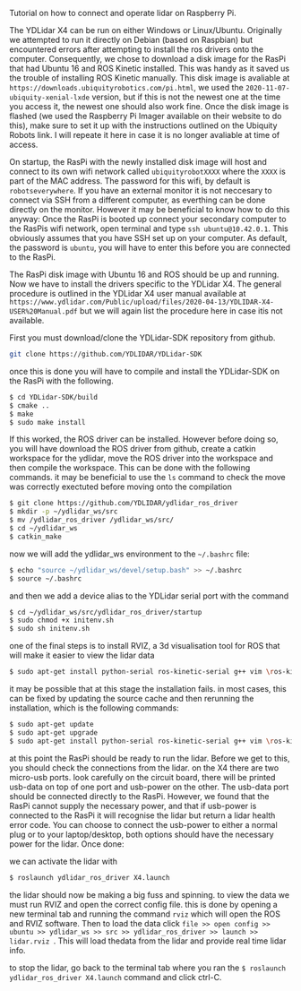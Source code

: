 Tutorial on how to connect and operate lidar on Raspberry Pi.

The YDLidar X4 can be run on either Windows or Linux/Ubuntu. Originally we attempted to run it directly on Debian (based on Raspbian) but encountered errors after attempting to install the ros drivers onto the computer. Consequently, we chose to download a disk image for the RasPi that had Ubuntu 16 and ROS Kinetic installed. This was handy as it saved us the trouble of installing ROS Kinetic manually. This disk image is avaliable at `https://downloads.ubiquityrobotics.com/pi.html`, we used the `2020-11-07-ubiquity-xenial-lxde` version, but if this is not the newest one at the time you access it, the newest one should also work fine. Once the disk image is flashed (we used the Raspberry Pi Imager available on their website to do this), make sure to set it up with the instructions outlined on the Ubiquity Robots link. I will repeate it here in case it is no longer avaliable at time of access.

On startup, the RasPi with the newly installed disk image will host and connect to its own wifi network called `ubiquityrobotXXXX` where the `XXXX` is part of the MAC address. The password for this wifi, by default is `robotseverywhere`. If you have an external monitor it is not neccesary to connect via SSH from a different computer, as everthing can be done directly on the monitor. However it may be beneficial to know how to do this anyway: Once the RasPi is booted up connect your secondary computer to the RasPis wifi network, open terminal and type `ssh ubuntu@10.42.0.1`. This obviously assumes that you have SSH set up on your computer. As default, the password is `ubuntu`, you will have to enter this before you are connected to the RasPi.

The RasPi disk image with Ubuntu 16 and ROS should be up and running. Now we have to install the drivers specific to the YDLidar X4. The general procedure is outlined in the YDLidar X4 user manual available at `https://www.ydlidar.com/Public/upload/files/2020-04-13/YDLIDAR-X4-USER%20Manual.pdf` but we will again list the procedure here in case itis not available. 

First you must download/clone the YDLidar-SDK repository from github. 
```bash
git clone https://github.com/YDLIDAR/YDLidar-SDK
```

once this is done you will have to compile and install the YDLidar-SDK on the RasPi with the following.
```bash
$ cd YDLidar-SDK/build
$ cmake ..
$ make
$ sudo make install
```
If this worked, the ROS driver can be installed. However before doing so, you will have download the ROS driver from github, create a catkin workspace for the ydlidar, move the ROS driver into the workspace and then compile the workspace. This can be done with the following commands. it may be beneficial to use the `ls` command to check the move was correctly exectuted before moving onto the compilation
```bash
$ git clone https://github.com/YDLIDAR/ydlidar_ros_driver
$ mkdir -p ~/ydlidar_ws/src
$ mv /ydlidar_ros_driver /ydlidar_ws/src/
$ cd ~/ydlidar_ws
$ catkin_make
```
now we will add the ydlidar_ws environment to the `~/.bashrc` file:
```bash
$ echo "source ~/ydlidar_ws/devel/setup.bash" >> ~/.bashrc
$ source ~/.bashrc
```
and then we add a device alias to the YDLidar serial port with the command
```bash
$ cd ~/ydlidar_ws/src/ydlidar_ros_driver/startup
$ sudo chmod +x initenv.sh
$ sudo sh initenv.sh
```
one of the final steps is to install RVIZ, a 3d visualisation tool for ROS that will make it easier to view the lidar data
```bash
$ sudo apt-get install python-serial ros-kinetic-serial g++ vim \ros-kinetic-turtlebot-rviz-launchers
```
it may be possible that at this stage the installation fails. in most cases, this can be fixed by updating the source cache and then rerunning the installation, which is the following commands:
```bash
$ sudo apt-get update
$ sudo apt-get upgrade
$ sudo apt-get install python-serial ros-kinetic-serial g++ vim \ros-kinetic-turtlebot-rviz-launchers
```
at this point the RasPi should be ready to run the lidar. Before we get to this, you should check the connections from the lidar. on the X4 there are two micro-usb ports. look carefully on the circuit board, there will be printed usb-data on top of one port and usb-power on the other. The usb-data port should be connected directly to the RasPi. However, we found that the RasPi cannot supply the necessary power, and that if usb-power is connected to the RasPi it will recognise the lidar but return a lidar health error code. You can choose to connect the usb-power to either a normal plug or to your laptop/desktop, both options should have the necessary power for the lidar. Once done:

we can activate the lidar with
```bash
$ roslaunch ydlidar_ros_driver X4.launch
```
the lidar should now be making a big fuss and spinning. to view the data we must run RVIZ and open the correct config file. this is done by opening a new terminal tab and running the command `rviz` which will open the ROS and RVIZ software. Then to load the data click `file >> open config >> ubuntu >> ydlidar_ws >> src >> ydlidar_ros_driver >> launch >> lidar.rviz `. This will load thedata from the lidar and provide real time lidar info. 

to stop the lidar, go back to the terminal tab where you ran the `$ roslaunch ydlidar_ros_driver X4.launch` command and click ctrl-C.


